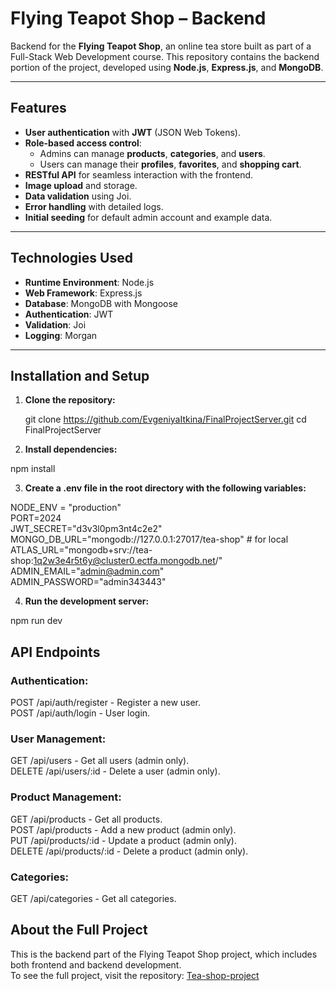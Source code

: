 # **Flying Teapot Shop – Backend**

Backend for the **Flying Teapot Shop**, an online tea store built as part of a Full-Stack Web Development course. This repository contains the backend portion of the project, developed using **Node.js**, **Express.js**, and **MongoDB**.

---

## **Features**
- **User authentication** with **JWT** (JSON Web Tokens).
- **Role-based access control**:
  - Admins can manage **products**, **categories**, and **users**.
  - Users can manage their **profiles**, **favorites**, and **shopping cart**.
- **RESTful API** for seamless interaction with the frontend.
- **Image upload** and storage.
- **Data validation** using Joi.
- **Error handling** with detailed logs.
- **Initial seeding** for default admin account and example data.

---

## **Technologies Used**
- **Runtime Environment**: Node.js
- **Web Framework**: Express.js
- **Database**: MongoDB with Mongoose
- **Authentication**: JWT
- **Validation**: Joi
- **Logging**: Morgan

---

## **Installation and Setup**

1. **Clone the repository:**

   git clone https://github.com/EvgeniyaItkina/FinalProjectServer.git
   cd FinalProjectServer


2. **Install dependencies:**

npm install

3. **Create a .env file in the root directory with the following variables:**

NODE_ENV = "production" <br>
PORT=2024 <br>
JWT_SECRET="d3v3l0pm3nt4c2e2" <br>
MONGO_DB_URL="mongodb://127.0.0.1:27017/tea-shop" # for local <br>
ATLAS_URL="mongodb+srv://tea-shop:1q2w3e4r5t6y@cluster0.ectfa.mongodb.net/" <br>
ADMIN_EMAIL="admin@admin.com" <br>
ADMIN_PASSWORD="admin343443" <br>

4. **Run the development server:**

npm run dev

## API Endpoints

### Authentication:

POST /api/auth/register - Register a new user.<br>
POST /api/auth/login - User login.<br>

### User Management:

GET /api/users - Get all users (admin only).<br>
DELETE /api/users/:id - Delete a user (admin only).<br>

### Product Management:

GET /api/products - Get all products.<br>
POST /api/products - Add a new product (admin only).<br>
PUT /api/products/:id - Update a product (admin only).<br>
DELETE /api/products/:id - Delete a product (admin only).<br>

### Categories:

GET /api/categories - Get all categories.<br>

## About the Full Project

This is the backend part of the Flying Teapot Shop project, which includes both frontend and backend development. <br>
To see the full project, visit the repository: [Tea-shop-project](https://github.com/EvgeniyaItkina/FinalProjectTeaShop-React-Node-MongoDB-TS.)
